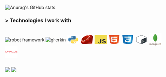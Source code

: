 <p align="left">
  <img src="https://github-readme-stats.vercel.app/api?username=anuraghazra&show_icons=true&theme=tokyonight" alt="Anurag's GitHub stats" />
 </p>

### > Technologies I work with
<div style="display: inline_block"><br>
  <img align="center" alt="robot framework" width="50" height="50" src="https://upload.wikimedia.org/wikipedia/commons/e/e4/Robot-framework-logo.png">
 <img align="center" height="30" width="30" src="https://camo.githubusercontent.com/19031b43c0fe3d657131d6e6322202739466fe0fb847ce221cd81ca90b00bb14/68747470733a2f2f77372e706e6777696e672e636f6d2f706e67732f3733332f3731382f706e672d7472616e73706172656e742d637563756d6265722d6265686176696f722d64726976656e2d646576656c6f706d656e742d736f6674776172652d74657374696e672d746573742d6175746f6d6174696f6e2d73656c656e69756d2d637563756d6265722d6c6561662d67726173732d766567657461626c65732d7468756d626e61696c2e706e67" alt="gherkin">
  <img align="center" alt="Python" height="30" width="40" src="https://raw.githubusercontent.com/devicons/devicon/master/icons/python/python-original.svg">   
  <img align="center" alt="Ruby" height="30" width="40" src="https://raw.githubusercontent.com/devicons/devicon/master/icons/ruby/ruby-original.svg">
  <img align="center" alt="JavaScript" height="30" width="40" src="https://raw.githubusercontent.com/devicons/devicon/master/icons/javascript/javascript-original.svg">
  <img align="center" alt="HTML5" height="30" width="40" src="https://raw.githubusercontent.com/devicons/devicon/master/icons/html5/html5-original.svg">
  <img align="center" alt="CSS3" height="30" width="40" src="https://raw.githubusercontent.com/devicons/devicon/master/icons/css3/css3-original.svg">
  <img align="center" alt="Bash-Shell" height="30" width="40" src="https://raw.githubusercontent.com/devicons/devicon/master/icons/bash/bash-original.svg">
  <img align="center" alt="mongodb" width="40" height="40" src="https://raw.githubusercontent.com/devicons/devicon/master/icons/mongodb/mongodb-original-wordmark.svg">
  <img align="center" alt="oracle" width="40" height="40" src="https://raw.githubusercontent.com/devicons/devicon/master/icons/oracle/oracle-original.svg">
</div>

##

<div> 
  <a href = "mailto:emiliamariaa9933@gmail.com"><img src="https://img.shields.io/badge/Gmail-D14836?style=for-the-badge&logo=gmail&logoColor=white"></a>
  <a href="https://www.linkedin.com/in/mariaemiliaramos" target="_blank"><img src="https://img.shields.io/badge/-LinkedIn-%230077B5?style=for-the-badge&logo=linkedin&logoColor=white" target="_blank"></a> 
  
</div>
